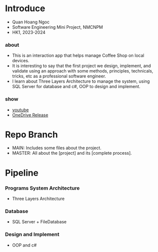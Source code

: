# Introduce 
- Quan Hoang Ngoc
- Software Engineering Mini Project, NMCNPM 
- HK1, 2023-2024
### about 
- This is an interaction app that helps manage Coffee Shop on local devices.
- It is interesting to say that the first project we design, implement, and validate using an approach with some methods, principles, technicals, tricks, etc as a professional software engineer.
- I learn about Three Layers Architecture to manage the system, using SQL Server for database and c#, OOP to design and implement.
### show
- [youtube](https://youtu.be/qr8Z_AfD1tw)
- [OneDrive Release](https://uithcm-my.sharepoint.com/:f:/g/personal/22521178_ms_uit_edu_vn/EuqxEatwhmBHoCxVAXI40j8BiAY_k02M9gLaAYFJmZNUEg?e=kHtiJj)
  
# Repo Branch 
- MAIN: Includes some files about the project. 
- MASTER: All about the [project] and its [complete process].  
  
# Pipeline
### Programs System Architecture 
- Three Layers Architecture
### Database 
- SQL Server + FileDatabase
### Design and Implement 
- OOP and c# 
